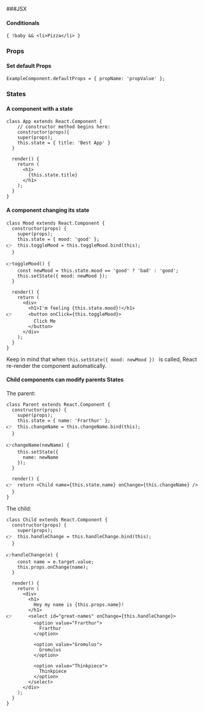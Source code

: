 ###JSX

#### Conditionals
```
{ !baby && <li>Pizza</li> }
```

### Props

#### Set default Props
```
ExampleComponent.defaultProps = { propName: 'propValue' };
```

### States

#### A component with a state
```
class App extends React.Component {
	// constructor method begins here:
	constructor(props){
    super(props);
    this.state = { title: 'Best App' }
  }

  render() {
    return (
      <h1>
        {this.state.title}
      </h1>
    );
  }
}
```

#### A component changing its state

```
class Mood extends React.Component {
  constructor(props) {
    super(props);
    this.state = { mood: 'good' };
👉  this.toggleMood = this.toggleMood.bind(this);
  }

👉toggleMood() {
    const newMood = this.state.mood == 'good' ? 'bad' : 'good';
    this.setState({ mood: newMood });
  }

  render() {
    return (
      <div>
        <h1>I'm feeling {this.state.mood}!</h1>
👉      <button onClick={this.toggleMood}>
          Click Me
        </button>
      </div>
    );
  }
}
```
Keep in mind that when `this.setState({ mood: newMood }) ` is called, React re-render the component automatically.

#### Child components can modify parents States
The parent:
```
class Parent extends React.Component {
  constructor(props) {
    super(props);
    this.state = { name: 'Frarthur' };
👉  this.changeName = this.changeName.bind(this);
  }

👉changeName(newName) {
    this.setState({
      name: newName
    });
  }

  render() {
👉  return <Child name={this.state.name} onChange={this.changeName} />
  }
}
```

The child:

```
class Child extends React.Component {
  constructor(props) {
    super(props);
👉  this.handleChange = this.handleChange.bind(this);
  }

👉handleChange(e) {
    const name = e.target.value;
    this.props.onChange(name);
  }

  render() {
    return (
      <div>
        <h1>
          Hey my name is {this.props.name}!
        </h1>
👉      <select id="great-names" onChange={this.handleChange}>
          <option value="Frarthur">
            Frarthur
          </option>

          <option value="Gromulus">
            Gromulus
          </option>

          <option value="Thinkpiece">
            Thinkpiece
          </option>
        </select>
      </div>
    );
  }
}
```

